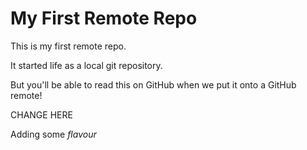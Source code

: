 # My First Remote Repo

This is my first remote repo.

It started life as a local git repository.

But you'll be able to read this on GitHub when we put it onto a GitHub remote!

CHANGE HERE

Adding some *flavour*
